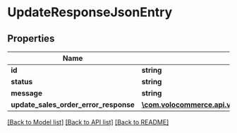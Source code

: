 # UpdateResponseJsonEntry

## Properties
Name | Type | Description | Notes
------------ | ------------- | ------------- | -------------
**id** | **string** |  | [optional] 
**status** | **string** |  | [optional] 
**message** | **string** |  | [optional] 
**update_sales_order_error_response** | [**\com.volocommerce.api.v1.sdk.invoker\com.volocommerce.api.v1.sdk.model\UpdateSalesOrderErrorResponse[]**](UpdateSalesOrderErrorResponse.md) |  | [optional] 

[[Back to Model list]](../README.md#documentation-for-models) [[Back to API list]](../README.md#documentation-for-api-endpoints) [[Back to README]](../README.md)


